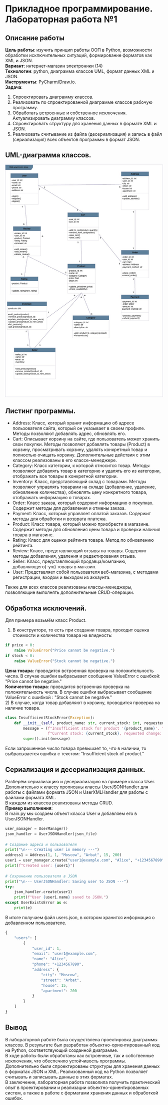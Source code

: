# Прикладное программирование. Лабораторная работа №1
## Описание работы
**Цель работы**: изучить принцип работы ООП в Python, возможности обработки исключительных ситуаций, формирование форматов как XML и JSON.  
**Вариант**: интернет-магазин электроники (14)    
**Технологии**: python, диаграмма классов UML, формат данных XML и JSON.  
**Инструменты**: PyCharm/Draw.io.  
**Задача**:
1. Спроектировать диаграмму классов.  
2. Реализовать по спроектированной диаграмме классов рабочую программу.  
3. Обработать встроенные и собственное исключения. Актуализировать диаграмму классов.
4. Спроектировать структуру для хранения данных в формате XML и JSON.
5. Реализовать считывание из файла (десериализация) и запись в файл (сериализация) всех объектов программы в формат JSON.
## UML-диаграмма классов.
![рисунок 1](/images/diag_classes.jpg)
## Листинг программы.
- Address: Класс, который хранит информацию об адресе пользователя сайта, который он указывает в своем профиле. Методы позволяют добавлять адрес, обновлять его.
- Cart: Описывает корзину на сайте, где пользователь может хранить свои покупки. Методы позволяют добавлять товары (Product) в корзину, просматривать корзину, удалять конкретный товар и полностью очищать корзину.  Дополнительные действия с этим классом реализованы в его классе-менеджере.
- Category: Класс категории, к которой относится товар. Методы позволяют добавлять товар в категорию и удалять его из категории, отображать все товары в конкретной категории.
- Inventory: Класс, представляющий склад с товарами. Методы позволяют управлять товарами на складе (добавление, удаление, обновление количества), обновлять цену конкретного товара, отображать информацию о товарах.  
- Order: Класс заказа, который содержит информацию о покупках. Содержит методы для добавления и отмены заказа.
- Payment: Класс, который управляет оплатой заказов. Содержит методы для обработки и возврата платежа.
- Product: Класс товара, который можно приобрести в магазине. Содержит методы для обновления цены товара и проверки наличия товара в магазине.
- Rating: Класс для оценки рейтинга товара. Метод по обновлению рейтинга.
- Review: Класс, представляющий отзывы на товары. Содержит методы добавления, удаления и редактирования отзыва.
- Seller: Класс, представляющий продавца/компанию, добавляющего(-ую) товары в магазин. 
- User: Представляет собой пользователя веб-магазина, с методами регистрации, входом и выходом из аккаунта.

Также для всех классов реализованы классы-менеджеры, позволяющие выполнять дополнительные CRUD-операции.
## Обработка исключений.
Для примера возьмём класс Product.  
1) В конструкторе, то есть при создании товара, проходит оценка стоимости и количества товара на влидность:
```Python
if price < 0:
    raise ValueError("Price cannot be negative.")
if stock < 0:
    raise ValueError("Stock cannot be negative.")
```
**Цена товара**: проводится встроенная проверка на положительность числа. В случае ошибки выбрасывает сообщение ValueError с ошибкой: "Price cannot be negative."    
**Количество товара**: проводится встроенная проверка на положительность числа. В случае ошибки выбрасывает сообщение ValueError с ошибкой : "Stock cannot be negative."      
2) В случае, когда товар добавляют в корзину, проводится проверка на наличие товара.  
```Python
class InsufficientStockError(Exception):
    def __init__(self, product_name: str, current_stock: int, requested_change: int):
        message = (f"Insufficient stock for product '{product_name}'. "
                   f"Current stock: {current_stock}, requested change: {requested_change}.")
        super().init(message)
```
Если запрошенное число товара превышает то, что в наличии, то выбрасывается ошибка с текстом: "Insufficient stock of product."  
## Сериализация и десериализация данных.
Разберём сериализацию и десериализацию на примере класса User.  
Дополнительно к классу прописаны классы UserJSONHandler для работы с файлами формата JSON и UserXMLHandler для работы с файлами формата XML.   
В каждом из классов реализованы методы CRUD.    
**Пример выполнения**:      
В main.py мы создаем объект класса User и добавляем его в UserJSONHandler.    
```Python
user_manager = UserManager()
json_handler = UserJSONHandler(json_file)

# Создание адреса и пользователя
print("\n--- Creating user in memory ---")
address1 = Address(1, 1, "Moscow", "Arbat", 15, 200)
user1 = user_manager.create("user1@example.com", "Alice", "+1234567890", address1)
print(f"Created user: {user1}")

# Сохранение пользователя в JSON
print("\n--- UserJSONHandler: Saving user to JSON ---")
try:
    json_handler.create(user1)
    print(f"User {user1.name} saved to JSON.")
except UserExistsError as e:
    print(e)
```
В итоге получаем файл users.json, в котором хранится информация о добавленном пользователе.    
```js
{
    "users": [
        {
            "user_id": 1,
            "email": "user1@example.com",
            "name": "Alice",
            "phone": "+1234567890",
            "address": {
                "city": "Moscow",
                "street": "Arbat",
                "house": 15,
                "apartment": 200
            }
        }
    ]
}
```
## Вывод    
В лабораторной работе была осуществлена проектировка диаграммы классов. В результате был разработан объектно-ориентированный код на Python, соответствующий созданной диаграмме.    
В ходе работы были обработаны как встроенные, так и собственные исключения, что обеспечило устойчивость программы.    
Дополнительно были спроектированы структуры для хранения данных в форматах JSON и XML. Реализованный код на Python позволяет считывать и записывать данные в этих форматах.    
В заключение, лабораторная работа позволила получить практический опыт в проектировании и реализации объектно-ориентированных систем, а также в работе с форматами хранения данных и обработкой ошибок.


